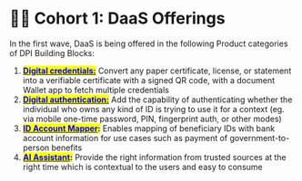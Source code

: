 # 👩‍💻 Cohort 1: DaaS Offerings

In the first wave, DaaS is being offered in the following Product categories of DPI Building Blocks:&#x20;

1. [<mark style="color:blue;">**Digital credentials:**</mark>](digital-credentials.md) Convert any paper certificate, license, or statement into a verifiable certificate with a signed QR code, with a document Wallet app to fetch multiple credentials
2. [<mark style="color:blue;">**Digital authentication:**</mark>](digital-authentication.md) Add the capability of authenticating whether the individual who owns any kind of ID is trying to use it for a context (eg. via mobile one-time password, PIN, fingerprint auth, or other modes)
3. [<mark style="color:blue;">**ID Account Mapper**</mark>](id-account-mapper.md)<mark style="color:blue;">**:**</mark> Enables mapping of beneficiary IDs with bank account information for use cases such as payment of government-to-person benefits
4. [<mark style="color:blue;">**AI Assistant**</mark>](ai-assistant.md)<mark style="color:blue;">**:**</mark> Provide the right information from trusted sources at the right time which is contextual to the users and easy to consume
